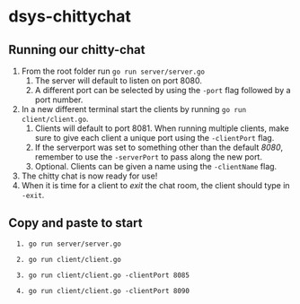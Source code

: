 # dsys-chittychat

## Running our chitty-chat

1. From the root folder run ```go run server/server.go```
   1. The server will default to listen on port 8080.
   2. A different port can be selected by using the ```-port``` flag followed by a port number.
2. In a new different terminal start the clients by running ```go run client/client.go```.
   1. Clients will default to port 8081. When running multiple clients, make sure to give each client a unique port using the ```-clientPort``` flag.
   2. If the serverport was set to something other than the default *8080*, remember to use the ```-serverPort``` to pass along the new port.
   3. Optional. Clients can be given a name using the ```-clientName``` flag.
3. The chitty chat is now ready for use!
4. When it is time for a client to *exit* the chat room, the client should type in ```-exit```.

## Copy and paste to start
   
      1. go run server/server.go
      
      2. go run client/client.go
      
      3. go run client/client.go -clientPort 8085
      
      4. go run client/client.go -clientPort 8090 

